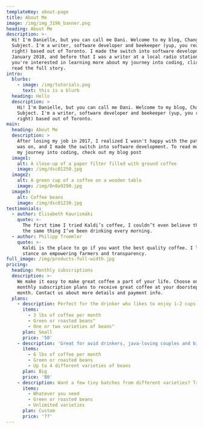 ```yaml
---
templateKey: about-page
title: About Me
image: /img/img_3196_banner.png
heading: About Me
description: >-
  Hi! I'm Danielle, but you can call me Dani. Welcome to my blog, Changing the
  Subject. I'm a writer, software developer and beekeeper (yup, you read that
  right) based out of Toronto. I made the switch into software development in
  January 2018, and before that I was a writer at a local radio station. If
  you're interested in learning more about my journey into coding, click here to
  read the full story.
intro:
  blurbs:
    - image: /img/tutorials.png
      text: this is a blurb
  heading: Hello
  description: >
    Hi! I'm Danielle, but you can call me Dani. Welcome to my blog, Changing the
    Subject. I'm a writer, software developer and beekeeper (yup, you read that
    right) based out of Toronto.
main:
  heading: About Me
  description: >
    After losing my job in 2017, I realized I wasn't happy with the path that I
    was on, and I made the switch into software development. To read more about
    my journey into coding, check out my blog post
  image1:
    alt: A close-up of a paper filter filled with ground coffee
    image: /img/dsc01250.jpg
  image2:
    alt: A green cup of a coffee on a wooden table
    image: /img/0n0a9290.jpg
  image3:
    alt: Coffee beans
    image: /img/dsc01230.jpg
testimonials:
  - author: Elisabeth Kaurismäki
    quote: >-
      The first time I tried Kaldi’s coffee, I couldn’t even believe that was
      the same thing I’ve been drinking every morning.
  - author: Philipp Trommler
    quote: >-
      Kaldi is the place to go if you want the best quality coffee. I love their
      stance on empowering farmers and transparency.
full_image: /img/products-full-width.jpg
pricing:
  heading: Monthly subscriptions
  description: >-
    We make it easy to make great coffee a part of your life. Choose one of our
    monthly subscription plans to receive great coffee at your doorstep each
    month. Contact us about more details and payment info.
  plans:
    - description: Perfect for the drinker who likes to enjoy 1-2 cups per day.
      items:
        - 3 lbs of coffee per month
        - Green or roasted beans"
        - One or two varieties of beans"
      plan: Small
      price: '50'
    - description: 'Great for avid drinkers, java-loving couples and bigger crowds'
      items:
        - 6 lbs of coffee per month
        - Green or roasted beans
        - Up to 4 different varieties of beans
      plan: Big
      price: '80'
    - description: Want a few tiny batches from different varieties? Try our custom plan
      items:
        - Whatever you need
        - Green or roasted beans
        - Unlimited varieties
      plan: Custom
      price: '??'
---
```


